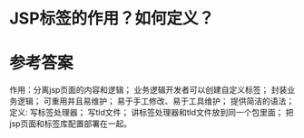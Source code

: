 # JSP标签的作用？如何定义？

# 参考答案

作用：分离jsp页面的内容和逻辑； 业务逻辑开发者可以创建自定义标签； 封装业务逻辑； 可重用并且易维护； 易于手工修改、易于工具维护； 提供简洁的语法； 
定义: 写标签处理器； 写tld文件； 讲标签处理器和tld文件放到同一个包里面； 把jsp页面和标签库配置部署在一起。
